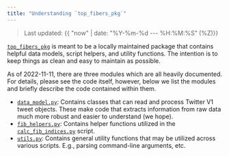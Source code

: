 ```yaml
---
title: "Understanding `top_fibers_pkg`"
---
```

> Last updated: {{ "now" | date: "%Y-%m-%d --- %H:%M:%S" (%Z)}}

[`top_fibers_pkg`](https://github.com/mr-devs/top-fibers/tree/main/package) is meant to be a locally maintained package that contains helpful data models, script helpers, and utility functions.
The intention is to keep things as clean and easy to maintain as possible.

As of 2022-11-11, there are three modules which are all heavily documented. 
For details, please see the code itself, however, below we list the modules and briefly describe the code contained within them.

- [`data_model.py`](https://github.com/mr-devs/top-fibers/blob/main/package/top_fibers_pkg/data_model.py): Contains classes that can read and process Twitter V1 tweet objects. These make code that extracts information from raw data much more robust and easier to understand (we hope).
- [`fib_helpers.py`](https://github.com/mr-devs/top-fibers/blob/main/package/top_fibers_pkg/fib_helpers.py): Contains helper functions utilized in the [`calc_fib_indices.py`](https://github.com/mr-devs/top-fibers/blob/main/scripts/calc_fib_indices.py) script.
- [`utils.py`](https://github.com/mr-devs/top-fibers/blob/main/package/top_fibers_pkg/utils.py): Contains general utility functions that may be utilized across various scripts. E.g., parsing command-line arguments, etc.